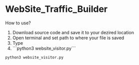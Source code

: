 # WebSite_Traffic_Builder

How to use?
<br>
<ol>
  <li>Download source code and save it to your dezired location</li>
  <li>Open terminal and set path to where your file is saved</li>
  <li>Type</li>
  <li>```python3 website_visitor.py```</li>
  </ol>
  
```python3 website_visitor.py```
